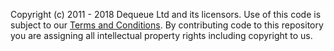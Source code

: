 Copyright (c) 2011 - 2018 Dequeue Ltd and its licensors.
Use of this code is subject to our [Terms and Conditions](http://www.org.powerbot.org/terms/#license).
By contributing code to this repository you are assigning all intellectual property rights including copyright to us.
